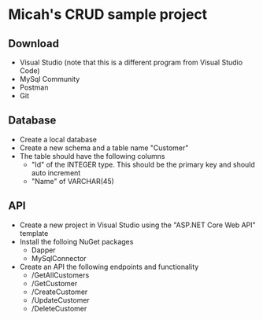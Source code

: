 # Micah's CRUD sample project

## Download
- Visual Studio (note that this is a different program from Visual Studio Code)
- MySql Community
- Postman
- Git

## Database
- Create a local database
- Create a new schema and a table name "Customer"
- The table should have the following columns
  - "Id" of the INTEGER type. This should be the primary key and should auto increment
  - "Name" of VARCHAR(45)
 
## API
- Create a new project in Visual Studio using the "ASP.NET Core Web API" template
- Install the folloing NuGet packages
  - Dapper
  - MySqlConnector
- Create an API the following endpoints and functionality
  - /GetAllCustomers
  - /GetCustomer
  - /CreateCustomer
  - /UpdateCustomer
  - /DeleteCustomer
